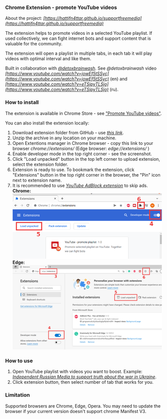 ### Chrome Extension - promote YouTube videos
About the project: *[https://hattifn4ttar.github.io/supportfreemedia](https://hattifn4ttar.github.io/supportfreemedia)*

The extension helps to promote videos in a selected YouTube playlist. If used collectively, we can fight internet bots and support content that is valuable for the community.

The extension will open a playlist in multiple tabs, in each tab it will play videos with optimal interval and like them.

Built in collaboration with *[@detoxbrainwash](https://www.youtube.com/c/DetoxBrainwash)*.
See *@detoxbrainwash* video *[https://www.youtube.com/watch?v=jowEf5tSSyc](https://www.youtube.com/watch?v=jowEf5tSSyc)* (en) and *[https://www.youtube.com/watch?v=eTSipyTLSjo](https://www.youtube.com/watch?v=eTSipyTLSjo)* (ru).


### How to install 
The extension is available in Chrome Store - see <a href="https://chrome.google.com/webstore/detail/promote-youtube-videos/imhjfmnknoeepdohjdohpmggjhkjfpig" id="youtubeLink">"Promote YouTube videos"</a>.

You can also install the extension locally:

1. Download extension folder from GitHub - use *[this link](https://github.com/hattifn4ttar/youtube_promoteplaylist/zipball/master/)*.
2. Unzip the archive in any location on your machine.
3. Open Extentions manager in Chrome browser - copy this link to your browser *chrome://extensions/*
(Edge browser: *edge://extensions/* )
4. Enable developer mode in the top right corner - see the screenshot.
5. Click "Load unpacked" button in the top left corner to upload extension, select the extension folder.
6. Extension is ready to use. To bookmark the extension, click "Extensions" button in the top right corner in the browser, the "Pin" icon next to extension name.
7. It is recommended to use *[YouTube AdBlock extension](https://chrome.google.com/webstore/detail/adblock-for-youtube/cmedhionkhpnakcndndgjdbohmhepckk?hl=en-US)* to skip ads.
<br />**Chrome:**
![alt text](/images/help_ext.png)
**Edge:**
![alt text](/images/help_edge.png)

### How to use

1. Open YouTube playlist with videos you want to boost. Example: 
*[Independent Russian Media to support truth about the war in Ukraine](https://www.youtube.com/playlist?list=PLQxYKug91T31ixyCs81TwIl8wAiD9AZAH)*.
2. Click extension button, then select number of tab that works for you. 

### Limitation

Supported browsers are Chrome, Edge, Opera. You may need to update the browser if your current version doesn't support chrome Manifest V3.


<br />
<br />
<br />
<br />
<br />
<br />
